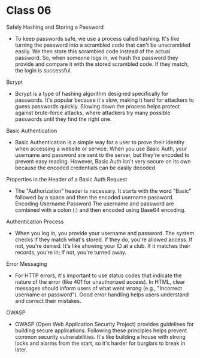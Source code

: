 # Class 06


Safely Hashing and Storing a Password

- To keep passwords safe, we use a process called hashing. It's like turning the password into a scrambled code that can't be unscrambled easily. We then store this scrambled code instead of the actual password. So, when someone logs in, we hash the password they provide and compare it with the stored scrambled code. If they match, the login is successful.

Bcrypt

- Bcrypt is a type of hashing algorithm designed specifically for passwords. It's popular because it's slow, making it hard for attackers to guess passwords quickly. Slowing down the process helps protect against brute-force attacks, where attackers try many possible passwords until they find the right one.

Basic Authentication

- Basic Authentication is a simple way for a user to prove their identity when accessing a website or service. When you use Basic Auth, your username and password are sent to the server, but they're encoded to prevent easy reading. However, Basic Auth isn't very secure on its own because the encoded credentials can be easily decoded.

Properties in the Header of a Basic Auth Request

- The "Authorization" header is necessary.
It starts with the word "Basic" followed by a space and then the encoded username:password.
Encoding Username:Password
The username and password are combined with a colon (:) and then encoded using Base64 encoding.

Authentication Process

- When you log in, you provide your username and password. The system checks if they match what's stored. If they do, you're allowed access. If not, you're denied. It's like showing your ID at a club. If it matches their records, you're in; if not, you're turned away.

Error Messaging

- For HTTP errors, it's important to use status codes that indicate the nature of the error (like 401 for unauthorized access). In HTML, clear messages should inform users of what went wrong (e.g., "Incorrect username or password"). Good error handling helps users understand and correct their mistakes.

OWASP

- OWASP (Open Web Application Security Project) provides guidelines for building secure applications. Following these principles helps prevent common security vulnerabilities. It's like building a house with strong locks and alarms from the start, so it's harder for burglars to break in later.

